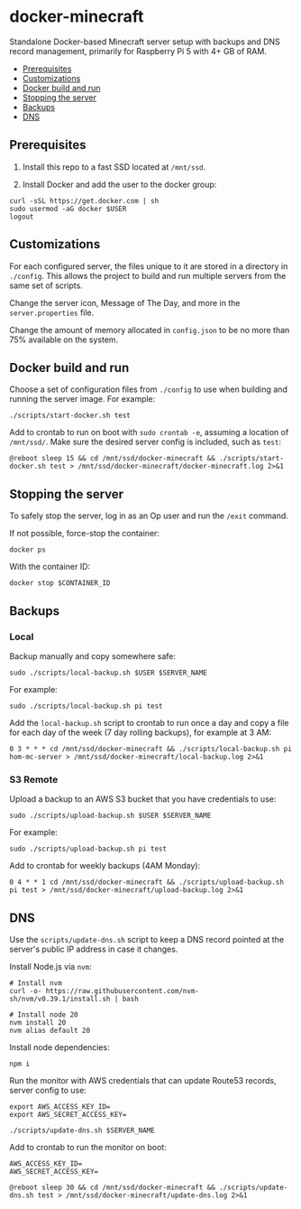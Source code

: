 # docker-minecraft

Standalone Docker-based Minecraft server setup with backups and DNS record
management, primarily for Raspberry Pi 5 with 4+ GB of RAM.

* [Prerequisites](#prerequisites)
* [Customizations](#customizations)
* [Docker build and run](#docker-build-and-run)
* [Stopping the server](#stopping-the-server)
* [Backups](#backups)
* [DNS](#dns)

## Prerequisites

1. Install this repo to a fast SSD located at `/mnt/ssd`.

2. Install Docker and add the user to the docker group:

```
curl -sSL https://get.docker.com | sh
sudo usermod -aG docker $USER
logout
```

## Customizations

For each configured server, the files unique to it are stored in a directory
in `./config`. This allows the project to build and run multiple servers from
the same set of scripts.

Change the server icon, Message of The Day, and more in the `server.properties`
file.

Change the amount of memory allocated in `config.json` to be no more than
75% available on the system.

## Docker build and run

Choose a set of configuration files from `./config` to use when building and
running the server image. For example:

```shell
./scripts/start-docker.sh test
```

Add to crontab to run on boot with `sudo crontab -e`, assuming a location of
`/mnt/ssd/`. Make sure the desired server config is included, such as `test`:

```
@reboot sleep 15 && cd /mnt/ssd/docker-minecraft && ./scripts/start-docker.sh test > /mnt/ssd/docker-minecraft/docker-minecraft.log 2>&1
```

## Stopping the server

To safely stop the server, log in as an Op user and run the `/exit` command.

If not possible, force-stop the container:

```
docker ps
```

With the container ID:

```
docker stop $CONTAINER_ID
```

## Backups

### Local

Backup manually and copy somewhere safe:

```shell
sudo ./scripts/local-backup.sh $USER $SERVER_NAME
```

For example:

```shell
sudo ./scripts/local-backup.sh pi test
```

Add the `local-backup.sh` script to crontab to run once a day and copy a file
for each day of the week (7 day rolling backups), for example at 3 AM:

```
0 3 * * * cd /mnt/ssd/docker-minecraft && ./scripts/local-backup.sh pi hom-mc-server > /mnt/ssd/docker-minecraft/local-backup.log 2>&1
```

### S3 Remote

Upload a backup to an AWS S3 bucket that you have credentials to use:

```shell
sudo ./scripts/upload-backup.sh $USER $SERVER_NAME
```

For example:

```shell
sudo ./scripts/upload-backup.sh pi test
```

Add to crontab for weekly backups (4AM Monday):

```
0 4 * * 1 cd /mnt/ssd/docker-minecraft && ./scripts/upload-backup.sh pi test > /mnt/ssd/docker-minecraft/upload-backup.log 2>&1
```

## DNS

Use the `scripts/update-dns.sh` script to keep a DNS record pointed at the
server's public IP address in case it changes.

Install Node.js via `nvm`:

```shell
# Install nvm
curl -o- https://raw.githubusercontent.com/nvm-sh/nvm/v0.39.1/install.sh | bash

# Install node 20
nvm install 20
nvm alias default 20
```

Install node dependencies:

```
npm i
```

Run the monitor with AWS credentials that can update Route53 records, server
config to use:

```shell
export AWS_ACCESS_KEY_ID=
export AWS_SECRET_ACCESS_KEY=

./scripts/update-dns.sh $SERVER_NAME
```

Add to crontab to run the monitor on boot:

```
AWS_ACCESS_KEY_ID=
AWS_SECRET_ACCESS_KEY=

@reboot sleep 30 && cd /mnt/ssd/docker-minecraft && ./scripts/update-dns.sh test > /mnt/ssd/docker-minecraft/update-dns.log 2>&1
```
